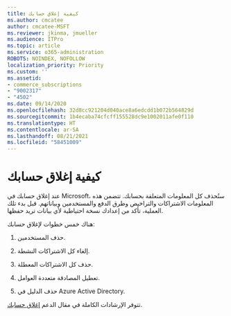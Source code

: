 ```yaml
---
title: كيفية إغلاق حسابك
ms.author: cmcatee
author: cmcatee-MSFT
ms.reviewer: jkinma, jmueller
ms.audience: ITPro
ms.topic: article
ms.service: o365-administration
ROBOTS: NOINDEX, NOFOLLOW
localization_priority: Priority
ms.custom: ''
ms.assetid:
- commerce_subscriptions
- "9002317"
- "4502"
ms.date: 09/14/2020
ms.openlocfilehash: 32d8cc921204d040ace8a6edcdd1b072b564829d
ms.sourcegitcommit: 1b4ecaba74cfcff155528dc9e1002011afe0f110
ms.translationtype: HT
ms.contentlocale: ar-SA
ms.lasthandoff: 08/21/2021
ms.locfileid: "58451009"
---
```

# <a name="how-to-close-your-account"></a>كيفية إغلاق حسابك

عند إغلاق حسابك في Microsoft، ستُحذف كل المعلومات المتعلقة بحسابك. تتضمن هذه المعلومات الاشتراكات والتراخيص وطرق الدفع والمستخدمين وبياناتهم. قبل بدء تلك العملية، تأكد من إعدادك نسخة احتياطية لأي بيانات تريد حفظها.

هناك خمس خطوات لإغلاق حسابك:

1. حذف المستخدمين.

2. إلغاء كل الاشتراكات النشطة.

3. حذف كل الاشتراكات المعطلة.

4. تعطيل المصادقة متعددة العوامل.

5. حذف الدليل في Azure Active Directory.

تتوفر الإرشادات الكاملة في مقال الدعم [إغلاق حسابك](https://docs.microsoft.com/microsoft-365/commerce/close-your-account).
